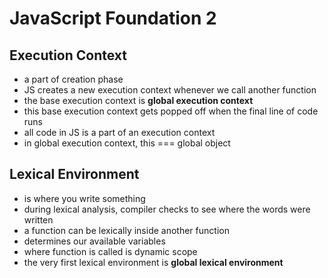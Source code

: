 # JavaScript Foundation 2

## Execution Context
- a part of creation phase
- JS creates a new execution context whenever we call another function
- the base execution context is **global execution context**
- this base execution context gets popped off when the final line of code runs
- all code in JS is a part of an execution context
- in global execution context, this === global object

## Lexical Environment
- is where you write something
- during lexical analysis, compiler checks to see where the words were written
- a function can be lexically inside another function
- determines our available variables
- where function is called is dynamic scope
- the very first lexical environment is **global lexical environment**